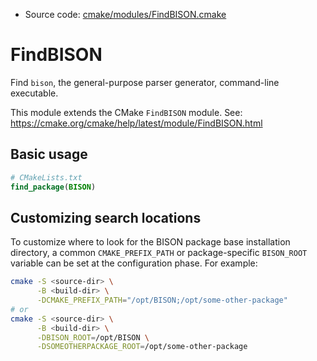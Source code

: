 <!-- This is auto-generated file. -->
* Source code: [cmake/modules/FindBISON.cmake](https://github.com/petk/php-build-system/blob/master/cmake/cmake/modules/FindBISON.cmake)

# FindBISON

Find `bison`, the general-purpose parser generator, command-line executable.

This module extends the CMake `FindBISON` module.
See: https://cmake.org/cmake/help/latest/module/FindBISON.html

## Basic usage

```cmake
# CMakeLists.txt
find_package(BISON)
```

## Customizing search locations

To customize where to look for the BISON package base
installation directory, a common `CMAKE_PREFIX_PATH` or
package-specific `BISON_ROOT` variable can be set at
the configuration phase. For example:

```sh
cmake -S <source-dir> \
      -B <build-dir> \
      -DCMAKE_PREFIX_PATH="/opt/BISON;/opt/some-other-package"
# or
cmake -S <source-dir> \
      -B <build-dir> \
      -DBISON_ROOT=/opt/BISON \
      -DSOMEOTHERPACKAGE_ROOT=/opt/some-other-package
```
